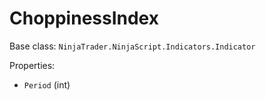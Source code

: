 # ChoppinessIndex

Base class: `NinjaTrader.NinjaScript.Indicators.Indicator`

Properties:
- `Period` (int)
